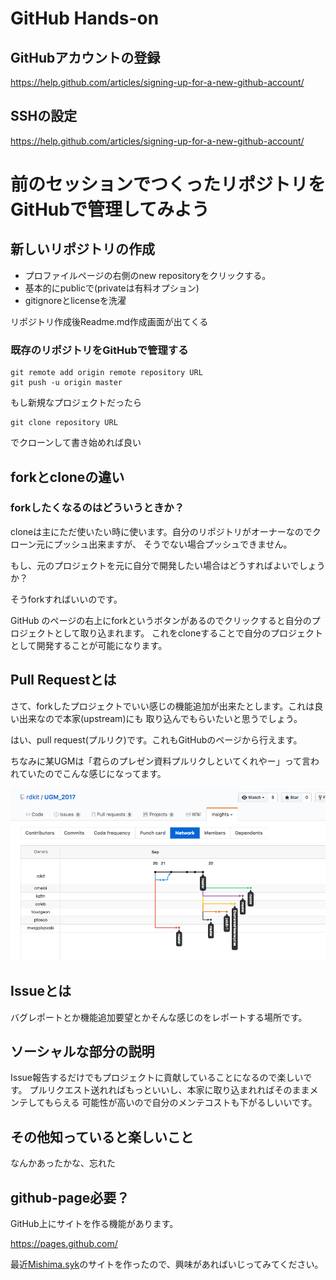 # GitHub Hands-on

## GitHubアカウントの登録

https://help.github.com/articles/signing-up-for-a-new-github-account/

## SSHの設定

https://help.github.com/articles/signing-up-for-a-new-github-account/

# 前のセッションでつくったリポジトリをGitHubで管理してみよう

## 新しいリポジトリの作成

- プロファイルページの右側のnew repositoryをクリックする。 
- 基本的にpublicで(privateは有料オプション)
- gitignoreとlicenseを洗濯

リポジトリ作成後Readme.md作成画面が出てくる

### 既存のリポジトリをGitHubで管理する

    git remote add origin remote repository URL
    git push -u origin master

もし新規なプロジェクトだったら

    git clone repository URL

でクローンして書き始めれば良い

## forkとcloneの違い

### forkしたくなるのはどういうときか？

cloneは主にただ使いたい時に使います。自分のリポジトリがオーナーなのでクローン元にプッシュ出来ますが、
そうでない場合プッシュできません。

もし、元のプロジェクトを元に自分で開発したい場合はどうすればよいでしょうか？

そうforkすればいいのです。

GitHub のページの右上にforkというボタンがあるのでクリックすると自分のプロジェクトとして取り込まれます。
これをcloneすることで自分のプロジェクトとして開発することが可能になります。

## Pull Requestとは

さて、forkしたプロジェクトでいい感じの機能追加が出来たとします。これは良い出来なので本家(upstream)にも
取り込んでもらいたいと思うでしょう。

はい、pull request(プルリク)です。これもGitHubのページから行えます。

ちなみに某UGMは「君らのプレゼン資料プルリクしといてくれやー」って言われていたのでこんな感じになってます。

![RDKitUGM](../images/rdkitugm.png)

## Issueとは

バグレポートとか機能追加要望とかそんな感じのをレポートする場所です。

## ソーシャルな部分の説明

Issue報告するだけでもプロジェクトに貢献していることになるので楽しいです。
プルリクエスト送れればもっといいし、本家に取り込まれればそのままメンテしてもらえる
可能性が高いので自分のメンテコストも下がるしいいです。

## その他知っていると楽しいこと

なんかあったかな、忘れた

## github-page必要？

GitHub上にサイトを作る機能があります。

https://pages.github.com/

最近[Mishima.syk](https://mishima-syk.github.io/)のサイトを作ったので、興味があればいじってみてください。


